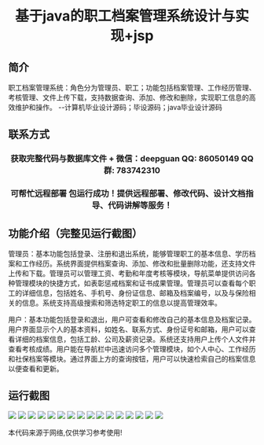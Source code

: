 <p><h1 align="center">基于java的职工档案管理系统设计与实现+jsp</h1></p>

## 简介
职工档案管理系统：角色分为管理员、职工；功能包括档案管理、工作经历管理、考核管理、文件上传下载，支持数据查询、添加、修改和删除，实现职工信息的高效维护和操作。    --计算机毕业设计源码；毕设源码；java毕业设计源码


## 联系方式
<p><h3 align="center">获取完整代码与数据库文件 + 微信：deepguan QQ: 86050149 QQ群: 783742310</h3></p>
<p><h3 align="center">可帮忙远程部署 包运行成功！提供远程部署、修改代码、设计文档指导、代码讲解等服务！</h3></p>

## 功能介绍（完整见运行截图）
管理员：基本功能包括登录、注册和退出系统，能够管理职工的基本信息、学历档案和工作经历。系统界面提供档案查询、添加、修改和批量删除功能，还支持文件上传和下载。管理员可以管理工资、考勤和年度考核等模块，导航菜单提供访问各种管理模块的快捷方式，如表彰惩戒档案和证书成果管理。管理员可以查看每个职工的详细信息，包括姓名、手机号、身份证信息、邮箱及档案编号，以及与保险相关的信息。系统支持高级搜索和筛选特定职工的信息以提高管理效率。

用户：基本功能包括登录和退出，用户可查看和修改自己的基本信息及档案记录。用户界面显示个人的基本资料，如姓名、联系方式、身份证号和邮箱，用户可以查看详细的档案信息，包括工龄、公司及薪资记录。系统还支持用户上传个人文件并查看考核成绩。用户能在导航栏中迅速访问多个管理模块，如个人中心、工作经历和社保档案等模块。通过界面上方的查询按钮，用户可以快速检索自己的档案信息以便查看和更新。


## 运行截图
![](https://bs-1329754181.cos.ap-shanghai.myqcloud.com/ssm/EmployeeFileManagementSystem/img/001.jpg)
![](https://bs-1329754181.cos.ap-shanghai.myqcloud.com/ssm/EmployeeFileManagementSystem/img/002.jpg)
![](https://bs-1329754181.cos.ap-shanghai.myqcloud.com/ssm/EmployeeFileManagementSystem/img/003.jpg)
![](https://bs-1329754181.cos.ap-shanghai.myqcloud.com/ssm/EmployeeFileManagementSystem/img/004.jpg)
![](https://bs-1329754181.cos.ap-shanghai.myqcloud.com/ssm/EmployeeFileManagementSystem/img/005.jpg)
![](https://bs-1329754181.cos.ap-shanghai.myqcloud.com/ssm/EmployeeFileManagementSystem/img/006.jpg)
![](https://bs-1329754181.cos.ap-shanghai.myqcloud.com/ssm/EmployeeFileManagementSystem/img/007.jpg)
![](https://bs-1329754181.cos.ap-shanghai.myqcloud.com/ssm/EmployeeFileManagementSystem/img/008.jpg)
![](https://bs-1329754181.cos.ap-shanghai.myqcloud.com/ssm/EmployeeFileManagementSystem/img/009.jpg)
![](https://bs-1329754181.cos.ap-shanghai.myqcloud.com/ssm/EmployeeFileManagementSystem/img/010.jpg)
![](https://bs-1329754181.cos.ap-shanghai.myqcloud.com/ssm/EmployeeFileManagementSystem/img/011.jpg)
![](https://bs-1329754181.cos.ap-shanghai.myqcloud.com/ssm/EmployeeFileManagementSystem/img/012.jpg)
![](https://bs-1329754181.cos.ap-shanghai.myqcloud.com/ssm/EmployeeFileManagementSystem/img/013.jpg)
![](https://bs-1329754181.cos.ap-shanghai.myqcloud.com/ssm/EmployeeFileManagementSystem/img/014.jpg)
![](https://bs-1329754181.cos.ap-shanghai.myqcloud.com/ssm/EmployeeFileManagementSystem/img/015.jpg)
![](https://bs-1329754181.cos.ap-shanghai.myqcloud.com/ssm/EmployeeFileManagementSystem/img/016.jpg)

<p>本代码来源于网络,仅供学习参考使用!</p>
